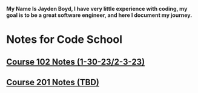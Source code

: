 **My Name Is Jayden Boyd, I have very little experience with coding, my goal is to be a great software engineer, and here I document my journey.**



# Notes for Code School 

## [Course 102 Notes (1-30-23/2-3-23)](https://github.com/JaydenB112/Reading-Notes/tree/main/Code102)


## [Course 201 Notes (TBD)](https://github.com/JaydenB112/Reading-Notes/tree/main/Code201)

